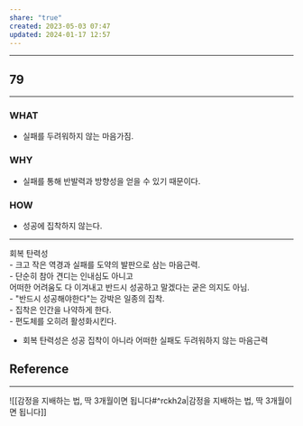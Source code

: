 ```yaml
---
share: "true"
created: 2023-05-03 07:47
updated: 2024-01-17 12:57
---
```


---
## 79
---
### WHAT
- 실패를 두려워하지 않는 마음가짐.
### WHY
- 실패를 통해 반발력과 방향성을 얻을 수 있기 때문이다.
### HOW
- 성공에 집착하지 않는다.
---

회복 탄력성  
	- 크고 작은 역경과 실패를 도약의 발판으로 삼는 마음근력.  
	- 단순히 참아 견디는 인내심도 아니고  
	  어떠한 어려움도 다 이겨내고 반드시 성공하고 말겠다는 굳은 의지도 아님.  
	- "반드시 성공해야한다"는 강박은 일종의 집착.  
	- 집착은 인간을 나약하게 한다.  
	- 편도체를 오히려 활성화시킨다.
- 회복 탄력성은 성공 집착이 아니라 어떠한 실패도 두려워하지 않는 마음근력

## Reference
---
![[감정을 지배하는 법, 딱 3개월이면 됩니다#^rckh2a|감정을 지배하는 법, 딱 3개월이면 됩니다]]
